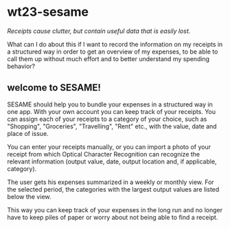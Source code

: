 # wt23-sesame

*Receipts cause clutter, but contain useful data that is easily lost.*

What can I do about this if I want to record the information on my receipts in a structured way in order to get an overview of my expenses, to be able to call them up without much effort and to better understand my spending behavior?

## welcome to SESAME! 

SESAME should help you to bundle your expenses in a structured way in one app. With your own account you can keep track of your receipts. You can assign each of your receipts to a category of your choice, such as "Shopping", "Groceries", "Travelling", "Rent" etc., with the value, date and place of issue. 

You can enter your receipts manually, or you can import a photo of your receipt from which Optical Character Recognition can recognize the relevant information (output value, date, output location and, if applicable, category).

The user gets his expenses summarized in a weekly or monthly view. For the selected period, the categories with the largest output values are listed below the view.

This way you can keep track of your expenses in the long run and no longer have to keep piles of paper or worry about not being able to find a receipt.